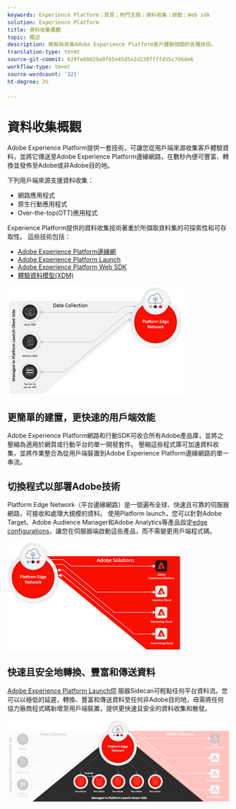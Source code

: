```yaml
---
keywords: Experience Platform；首頁；熱門主題；資料收集；啟動；Web sdk
solution: Experience Platform
title: 資料收集概觀
topic: 概述
description: 瞭解與收集Adobe Experience Platform客戶體驗相關的各種技術。
translation-type: tm+mt
source-git-commit: 629fe68029a9f45e45d5e2d238ffff455c7d6de6
workflow-type: tm+mt
source-wordcount: '321'
ht-degree: 3%

---
```



# 資料收集概觀

Adobe Experience Platform提供一套技術，可讓您從用戶端來源收集客戶體驗資料，並將它傳送至Adobe Experience Platform邊緣網路，在數秒內便可豐富、轉換並發佈至Adobe或非Adobe目的地。

下列用戶端來源支援資料收集：

* 網路應用程式
* 原生行動應用程式
* Over-the-top(OTT)應用程式

Experience Platform提供的資料收集技術著重於所擷取資料集的可探索性和可存取性。 這些技術包括：

* [Adobe Experience Platform邊緣網](https://experienceleague.adobe.com/docs/web-sdk-learn/tutorials/introduction-to-web-sdk-and-edge-network.html)
* [Adobe Experience Platform Launch](https://adobe.com/go/launch_help_en)
* [Adobe Experience Platform Web SDK](../edge/home.md)
* [體驗資料模型(XDM)](../xdm/home.md)

![](./images/Collection.png)

## 更簡單的建置，更快速的用戶端效能

Adobe Experience Platform網路和行動SDK可收合所有Adobe產品庫，並將之壓縮為適用於網頁或行動平台的單一開發套件。 壓縮這些程式庫可加速資料收集，並將作業整合為從用戶端裝置到Adobe Experience Platform邊緣網路的單一串流。

## 切換程式以部署Adobe技術

Platform Edge Network（平台邊緣網路）是一個遍布全球、快速且可靠的伺服器網路，可接收和處理大規模的資料。 使用Platform launch，您可以針對Adobe Target、Adobe Audience Manager和Adobe Analytics等產品設定[edge configurations](../edge/fundamentals/edge-configuration.md)，讓您在伺服器端啟動這些產品，而不需變更用戶端程式碼。

![](./images/deploy.png)

## 快速且安全地轉換、豐富和傳送資料

[Adobe Experience Platform Launch伺](https://experienceleague.adobe.com/docs/launch/using/server-side-info/server-side-overview.html) 服器Sidecan可輕點任何平台資料流。您可以以極低的延遲，轉換、豐富和傳送資料至任何非Adobe目的地，毋需將任何協力廠商程式碼新增至用戶端裝置，提供更快速且安全的資料收集和散發。

![](./images/launch.png)